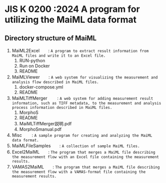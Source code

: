 # JIS K 0200 :2024 A program for utilizing the MaiML data format 

## Directory structure of MaiML
1. MaiML2Excel　　: `A program to extract result information from MaiML files and write it to an Excel file.`
   1. RUN-python
   2. Run on Docker
   3. README
2. MaiMLViewer　　: `A web system for visualizing the measurement and analysis flow described in MaiML files.`
   1. docker-compose.yml
   2. README
3. MaiMLTiffMerger 　　: `A web system for adding measurement result information, such as TIFF metadata, to the measurement and analysis process information described in MaiML files.`
   1. MorphoS
   2. README
   3. MaiMLTiffMerger説明.pdf
   4. MorphoSmanual.pdf
4. Misc 　　: `A sample program for creating and analyzing the MaiML data format.`
5. MaiMLFileSamples　　: `A collection of sample MaiML files.`
6. Excel2MaiML　　: `The program that merges a MaiML file describing the measurement flow with an Excel file containing the measurement results.`
7. VAMAS2MaiML　　: `The program that merges a MaiML file describing the measurement flow with a VAMAS-format file containing the measurement results.`
